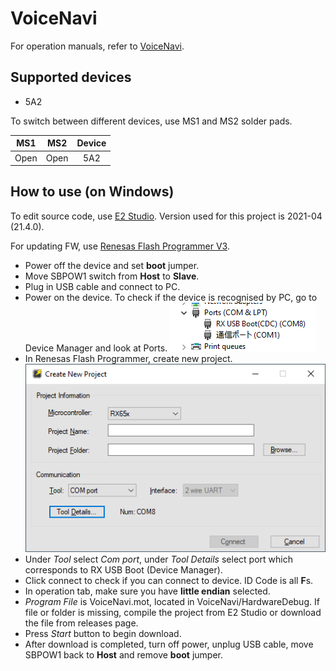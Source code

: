 # VoiceNavi
For operation manuals, refer to [VoiceNavi](http://www.voicenavi.co.jp/).

## Supported devices

- 5A2

To switch between different devices, use MS1 and MS2 solder pads.

MS1 | MS2 | Device
:---: | :---: | :---:
Open | Open | 5A2

## How to use (on Windows)
To edit source code, use [E2 Studio](https://www.renesas.com/us/en/software-tool/e-studio). Version used for this project is 2021-04 (21.4.0).

For updating FW, use [Renesas Flash Programmer V3](https://www.renesas.com/us/en/software-tool/renesas-flash-programmer-programming-gui#download).
 - Power off the device and set **boot** jumper.
 - Move SBPOW1 switch from **Host** to **Slave**.
 - Plug in USB cable and connect to PC.
 - Power on the device. To check if the device is recognised by PC, go to Device Manager and look at Ports.
 ![device manager](Images/Ports.png)
 - In Renesas Flash Programmer, create new project.
 ![new project](Images/RFP_new_project.png)
 - Under *Tool* select *Com port*, under *Tool Details* select port which corresponds to RX USB Boot (Device Manager).
 - Click connect to check if you can connect to device. ID Code is all **F**s.
 - In operation tab, make sure you have **little endian** selected.
 - *Program File* is VoiceNavi.mot, located in VoiceNavi/HardwareDebug. If file or folder is missing, compile the project from E2 Studio or download the file from releases page.
 - Press *Start* button to begin download.
 - After download is completed, turn off power, unplug USB cable, move SBPOW1 back to **Host** and remove **boot** jumper.
